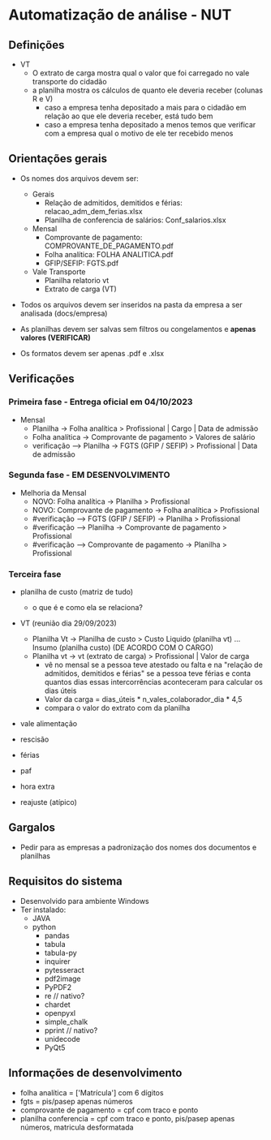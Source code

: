 # Automatização de análise - NUT

## Definições

- VT
  - O extrato de carga mostra qual o valor que foi carregado no vale transporte do cidadão
  - a planilha mostra os cálculos de quanto ele deveria receber (colunas R e V)
    - caso a empresa tenha depositado a mais para o cidadão em relação ao que ele deveria receber, está tudo bem
    - caso a empresa tenha depositado a menos temos que verificar com a empresa qual o motivo de ele ter recebido menos

## Orientações gerais

- Os nomes dos arquivos devem ser:
  - Gerais
    - Relação de admitidos, demitidos e férias: relacao_adm_dem_ferias.xlsx
    - Planilha de conferencia de salários:  Conf_salarios.xlsx
  - Mensal
    - Comprovante de pagamento: COMPROVANTE_DE_PAGAMENTO.pdf
    - Folha analítica: FOLHA ANALITICA.pdf
    - GFIP/SEFIP: FGTS.pdf
  - Vale Transporte
    - Planilha relatorio vt
    - Extrato de carga (VT)

- Todos os arquivos devem ser inseridos na pasta da empresa a ser analisada (docs/empresa)
- As planilhas devem ser salvas sem filtros ou congelamentos e **apenas valores (VERIFICAR)**
- Os formatos devem ser apenas .pdf e .xlsx

## Verificações

### Primeira fase - Entrega oficial em 04/10/2023

- Mensal
  - Planilha -> Folha analítica > Profissional | Cargo | Data de admissão
  - Folha analítica -> Comprovante de pagamento > Valores de salário
  - verificação --> Planilha -> FGTS (GFIP / SEFIP) > Profissional | Data de admissão

### Segunda fase - EM DESENVOLVIMENTO

- Melhoria da Mensal
  - NOVO: Folha analítica -> Planilha > Profissional
  - NOVO: Comprovante de pagamento -> Folha analítica > Profissional
  - #verificação --> FGTS (GFIP / SEFIP) -> Planilha > Profissional
  - #verificação --> Planilha -> Comprovante de pagamento > Profissional
  - #verificação --> Comprovante de pagamento -> Planilha > Profissional

### Terceira fase

- planilha de custo (matriz de tudo)
  - o que é e como ela se relaciona?

- VT (reunião dia 29/09/2023)
  - Planilha Vt -> Planilha de custo > Custo Liquido (planilha vt) ... Insumo (planilha custo) (DE ACORDO COM O CARGO)
  - Planilha vt -> vt (extrato de carga) > Profissional | Valor de carga
    - vê no mensal se a pessoa teve atestado ou falta e na "relação de admitidos, demitidos e férias" se a pessoa teve férias e conta quantos dias essas intercorrências aconteceram para calcular os dias úteis
    - Valor da carga = dias_úteis \* n_vales_colaborador_dia \* 4,5
    - compara o valor do extrato com da planilha
- vale alimentação
- rescisão
- férias
- paf
- hora extra
- reajuste (atípico)

## Gargalos

- Pedir para as empresas a padronização dos nomes dos documentos e planilhas

## Requisitos do sistema

- Desenvolvido para ambiente Windows
- Ter instalado:
  - JAVA
  - python
    - pandas
    - tabula
    - tabula-py
    - inquirer
    - pytesseract
    - pdf2image
    - PyPDF2
    - re // nativo?
    - chardet
    - openpyxl
    - simple_chalk
    - pprint // nativo?
    - unidecode
    - PyQt5

## Informações de desenvolvimento

- folha analítica = ['Matrícula'] com 6 dígitos
- fgts = pis/pasep apenas números
- comprovante de pagamento = cpf com traco e ponto
- planilha conferencia = cpf com traco e ponto, pis/pasep apenas números, matricula desformatada
